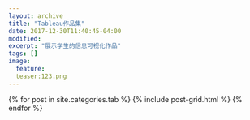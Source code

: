 ```yaml
---
layout: archive
title: "Tableau作品集"
date: 2017-12-30T11:40:45-04:00
modified:
excerpt: "展示学生的信息可视化作品"
tags: []
image: 
  feature: 
  teaser:123.png
--- 
```



<div class="tiles">
{% for post in site.categories.tab %}
  {% include post-grid.html %}
{% endfor %}
</div><!-- /.tiles -->
